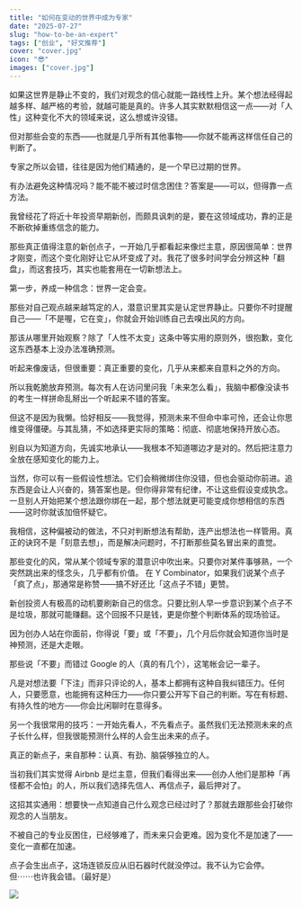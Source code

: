 ```yaml
---
title: "如何在变动的世界中成为专家"
date: "2025-07-27"
slug: "how-to-be-an-expert"
tags: ["创业", "好文推荐"]
cover: "cover.jpg"
icon: "😎"
images: ["cover.jpg"]
---
```

如果这世界是静止不变的，我们对观念的信心就能一路线性上升。某个想法经得起越多样、越严格的考验，就越可能是真的。许多人其实默默相信这一点——对「人性」这种变化不大的领域来说，这么想或许没错。



但对那些会变的东西——也就是几乎所有其他事物——你就不能再这样信任自己的判断了。



专家之所以会错，往往是因为他们精通的，是一个早已过期的世界。



有办法避免这种情况吗？能不能不被过时信念困住？答案是——可以，但得靠一点方法。



我曾经花了将近十年投资早期新创，而颇具讽刺的是，要在这领域成功，靠的正是不断砍掉重练信念的能力。



那些真正值得注意的新创点子，一开始几乎都看起来像烂主意，原因很简单：世界才刚变，而这个变化刚好让它从坏变成了对。我花了很多时间学会分辨这种「翻盘」，而这套技巧，其实也能套用在一切新想法上。



第一步，养成一种信念：世界一定会变。



那些对自己观点越来越笃定的人，潜意识里其实是认定世界静止。只要你不时提醒自己——「不是喔，它在变」，你就会开始训练自己去嗅出风的方向。



那该从哪里开始观察？除了「人性不太变」这条中等实用的原则外，很抱歉，变化这东西基本上没办法准确预测。



听起来像废话，但很重要：真正重要的变化，几乎从来都来自意料之外的方向。



所以我乾脆放弃预测。每次有人在访问里问我「未来怎么看」，我脑中都像没读书的考生一样拼命乱掰出一个听起来不错的答案。



但这不是因为我懒。恰好相反——我觉得，预测未来不但命中率可怜，还会让你思维变得僵硬。与其乱猜，不如选择更实际的策略：彻底、彻底地保持开放心态。



别自以为知道方向，先诚实地承认——我根本不知道哪边才是对的。然后把注意力全放在感知变化的能力上。



当然，你可以有一些假设性想法。它们会稍微绑住你没错，但也会驱动你前进。追东西是会让人兴奋的，猜答案也是。但你得非常有纪律，不让这些假设变成执念。
一旦别人开始把某个想法跟你绑在一起，那个想法就更可能变成你想相信的东西——这时你就该加倍怀疑它。



我相信，这种偏被动的做法，不只对判断想法有帮助，连产出想法也一样管用。真正的诀窍不是「刻意去想」，而是解决问题时，不打断那些莫名冒出来的直觉。



那些变化的风，常从某个领域专家的潜意识中吹出来。只要你对某件事够熟，一个突然跳出来的怪念头，几乎都有价值。
在 Y Combinator，如果我们说某个点子「疯了点」，那通常是称赞——搞不好还比「这点子不错」更赞。



新创投资人有极高的动机要刷新自己的信念。只要比别人早一步意识到某个点子不是垃圾，那就可能赚翻。这个回报不只是钱，更是你整个判断体系的现场验证。



因为创办人站在你面前，你得说「要」或「不要」，几个月后你就会知道你当时是神预测，还是大走眼。



那些说「不要」而错过 Google 的人（真的有几个），这笔帐会记一辈子。



凡是对想法要「下注」而非只评论的人，基本上都拥有这种自我纠错压力。任何人，只要愿意，也能拥有这种压力——你只要公开写下自己的判断。写在有标题、有持久性的地方——你会比闲聊时在意得多。



另一个我很常用的技巧：一开始先看人，不先看点子。虽然我们无法预测未来的点子长什么样，但我很能预测什么样的人会生出未来的点子。



真正的新点子，来自那种：认真、有劲、脑袋够独立的人。



当初我们其实觉得 Airbnb 是烂主意，但我们看得出来——创办人他们是那种「再怪都不会怕」的人，所以我们选择先信人、再信点子，最后押对了。



这招其实通用：想要快一点知道自己什么观念已经过时了？那就去跟那些会打破你观念的人当朋友。



不被自己的专业反困住，已经够难了，而未来只会更难。因为变化不是加速了——变化一直都在加速。



点子会生出点子，这场连锁反应从旧石器时代就没停过。我不认为它会停。
但⋯⋯也许我会错。（最好是）




![](https://prod-files-secure.s3.us-west-2.amazonaws.com/112d0858-5090-4d34-a606-b75eb8d65fd2/46476355-9cf3-4e99-9b7a-3531bc426380/1000202064.png?X-Amz-Algorithm=AWS4-HMAC-SHA256&X-Amz-Content-Sha256=UNSIGNED-PAYLOAD&X-Amz-Credential=ASIAZI2LB466R3BBTG3F%2F20250908%2Fus-west-2%2Fs3%2Faws4_request&X-Amz-Date=20250908T212904Z&X-Amz-Expires=3600&X-Amz-Security-Token=IQoJb3JpZ2luX2VjEF0aCXVzLXdlc3QtMiJGMEQCIAZ2E8wJuO0jOS%2BqJ4yNoEMKaB472LgebY%2FZTcdGMt8YAiAKPygFNkGbZADCjeJ2YmXLE04%2F8KCvBueFOEF26tVU8yqIBAjG%2F%2F%2F%2F%2F%2F%2F%2F%2F%2F8BEAAaDDYzNzQyMzE4MzgwNSIM343XTWCk90Tja0mhKtwDNHkNhsOFCco6SPbr8Usfd2y%2FyisEVLPqY9hmjmcWNFQRDZEXbJhZ%2F263xYF2a8puRoGoPXfEjH3yIoIkI5JUnNTgpmnKIV7XBK71TiUVDMj0h3ufNJb8ZnT9cynz1nUMChF8NrdoLyHoeALq0fuKK4ZZwMz2WFXRGukvcrrfWHhunh1O%2FeRFHTaxd%2Bpa8SELjpd4XeWM1IFbowED6NPvK%2B5B%2FNmMkW6vjjmIh8n8Mh6gGw01PeQ%2FgkGdYGCwwhBkgWSPENY%2FiNOr65eak7tbHZPjSw6eQJ2TyjeYOx0cYmuVyXS1tr3wkKpNtp9Agg59eh8kGKaUEzXUO8alPbagro0KOhL%2F4196YoY%2Fc8d2a77qW9SFc0EcUlBqlsAhBDeD2SkzOM20tnj2dksm6ScC%2B76u%2FgNfwh02SmYYxdlQyOpV3NK3SmMIbMFpXAdSOIPmKdLJ%2FW7jmAdxNhWbtLCE6CeQlSoTSSvkDTDYD2AysTR6nGRTXa0LlX9CDpdMlbe1KSMZ3PdeAfVH3vRIEDHX5IU4Fk7bw2lXUb3v%2FCJcueI1q54S4YLsfEr9vRW1bRKRq9ZeNW59w0Ybu8leCpQlpqDKCSYrAgxjgcVx8DBKRdZdEmnT1SGyQGNBJzIwi4j9xQY6pgHSfJ7jRQN5xUTexqpDEdSA4Z261XdldPl5CsYxAMYFz9Y3s3w0CbDxbJ2aJ2%2B9tcvzeTkIGkp%2FX%2B55S1bIf8rbRrX19Cy7ju1ozE35Zv%2FPXjIxO91E%2F8T34IdlycDA%2BFv49USfbfx4K23%2F30xsrkTvvzbF2BJlAVHsqhPjlevBOGiOug2%2BWRcf5zAssZ%2FKEMKVhAbL2ZpJdw5HflRSNfzutl3nzIgC&X-Amz-Signature=5d606360713e567110f2550838b1a7f0d2d018d846433655f166844561b3b4d4&X-Amz-SignedHeaders=host&x-amz-checksum-mode=ENABLED&x-id=GetObject)

